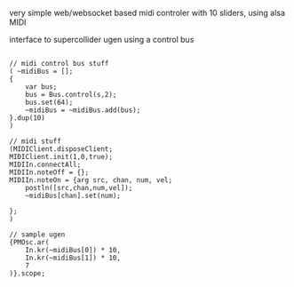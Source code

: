 very simple web/websocket based midi controler with 10 sliders, using alsa MIDI

interface to supercollider ugen using a control bus

```supercollider

// midi control bus stuff
( ~midiBus = [];
{
	var bus;
	bus = Bus.control(s,2);
	bus.set(64);
	~midiBus = ~midiBus.add(bus);
}.dup(10)
)

// midi stuff
(MIDIClient.disposeClient;
MIDIClient.init(1,0,true);
MIDIIn.connectAll;
MIDIIn.noteOff = {};
MIDIIn.noteOn = {arg src, chan, num, vel;
	postln([src,chan,num,vel]);
	~midiBus[chan].set(num);

};
)

// sample ugen
{PMOsc.ar(
	In.kr(~midiBus[0]) * 10,
	In.kr(~midiBus[1]) * 10,
	7
)}.scope;


```
